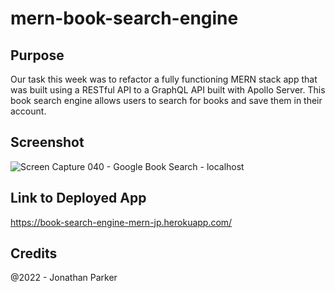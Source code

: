 # mern-book-search-engine

## Purpose

Our task this week was to refactor a fully functioning MERN stack app that was built using a RESTful API to a GraphQL API built with Apollo Server. This book search engine allows users to search for books and save them in their account.

## Screenshot

![Screen Capture 040 - Google Book Search - localhost](https://user-images.githubusercontent.com/90992593/158928624-25345164-41f4-45ae-899e-6c4b91362b03.jpeg)

## Link to Deployed App

https://book-search-engine-mern-jp.herokuapp.com/

## Credits
@2022 - Jonathan Parker
